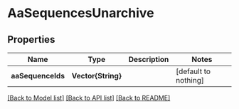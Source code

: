 # AaSequencesUnarchive


## Properties
Name | Type | Description | Notes
------------ | ------------- | ------------- | -------------
**aaSequenceIds** | **Vector{String}** |  | [default to nothing]


[[Back to Model list]](../README.md#models) [[Back to API list]](../README.md#api-endpoints) [[Back to README]](../README.md)



